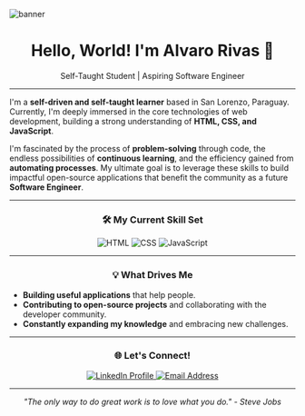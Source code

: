 ![banner](https://user-images.githubusercontent.com/42088872/95290058-f13b9180-089e-11eb-94e3-a44a5a1172c3.jpg)
<h1 align="center">Hello, World! I'm Alvaro Rivas 👋</h1>
<p align="center">Self-Taught Student | Aspiring Software Engineer</p>
<p align="center">

<hr> <p>
  I'm a <b>self-driven and self-taught learner</b> based in San Lorenzo, Paraguay. Currently, I'm deeply immersed in the core technologies of web development, building a strong understanding of <b>HTML, CSS, and JavaScript</b>.
</p>
<p>

<p>
  I'm fascinated by the process of <b>problem-solving</b> through code, the endless possibilities of <b>continuous learning</b>, and the efficiency gained from <b>automating processes</b>. My ultimate goal is to leverage these skills to build impactful open-source applications that benefit the community as a future <b>Software Engineer</b>.
</p>

<hr> <h3 align="center">🛠️ My Current Skill Set</h3>
<p align="center">
  <img alt="HTML" src="https://img.shields.io/badge/HTML5-E34F26?style=for-the-badge&logo=html5&logoColor=white" />
  <img alt="CSS" src="https://img.shields.io/badge/CSS3-1572B6?style=for-the-badge&logo=css3&logoColor=white" />
  <img alt="JavaScript" src="https://img.shields.io/badge/JavaScript-F7DF1E?style=for-the-badge&logo=javascript&logoColor=black" />
</p>

<hr> <h3 align="center">💡 What Drives Me</h3>
<ul>
  <li><b>Building useful applications</b> that help people.</li>
  <li><b>Contributing to open-source projects</b> and collaborating with the developer community.</li>
  <li><b>Constantly expanding my knowledge</b> and embracing new challenges.</li>
</ul>

<hr> <h3 align="center">🌐 Let's Connect!</h3>
<p align="center">
  <a href="https://www.linkedin.com/in/alvaro-rivas-844939372/" target="_blank" title="Connect with me on LinkedIn">
    <img src="https://img.shields.io/badge/LinkedIn-0077B5?style=for-the-badge&logo=linkedin&logoColor=white" alt="LinkedIn Profile">
  </a>
  <a href="mailto:alvarorivasc14@gmail.com" title="Send me an email">
    <img src="https://img.shields.io/badge/Gmail-D14836?style=for-the-badge&logo=gmail&logoColor=white" alt="Email Address">
  </a>
</p>

<hr> <p align="center">
  <i>"The only way to do great work is to love what you do." - Steve Jobs</i>
</p>
